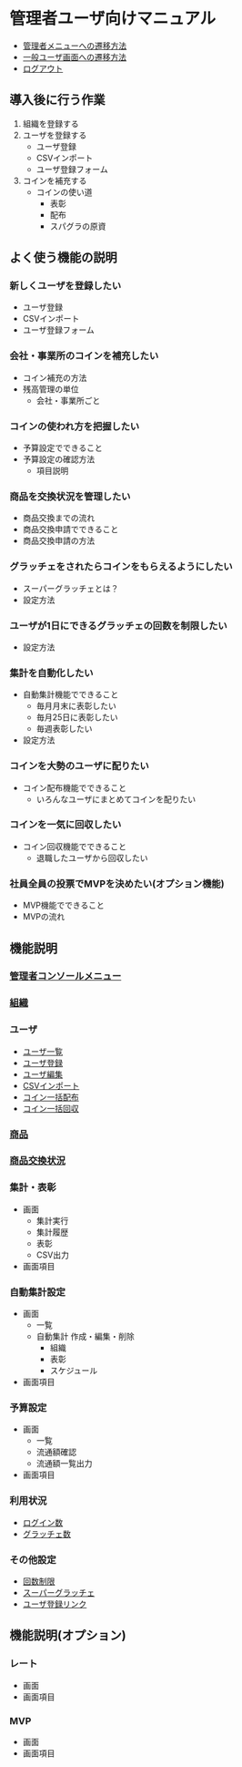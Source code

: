 # 管理者ユーザ向けマニュアル

- [管理者メニューへの遷移方法](movetoconsole.md)
- [一般ユーザ画面への遷移方法](movetoconsole.md)
- [ログアウト](movetoconsole.md)

## 導入後に行う作業
1. 組織を登録する
2. ユーザを登録する
    - ユーザ登録
    - CSVインポート
    - ユーザ登録フォーム
3. コインを補充する
    - コインの使い道
        - 表彰
        - 配布
        - スパグラの原資


## よく使う機能の説明

### 新しくユーザを登録したい
- ユーザ登録
- CSVインポート
- ユーザ登録フォーム


### 会社・事業所のコインを補充したい
- コイン補充の方法
- 残高管理の単位
    - 会社・事業所ごと

### コインの使われ方を把握したい
- 予算設定でできること
- 予算設定の確認方法
    - 項目説明


### 商品を交換状況を管理したい
- 商品交換までの流れ
- 商品交換申請でできること
- 商品交換申請の方法


### グラッチェをされたらコインをもらえるようにしたい
- スーパーグラッチェとは？
- 設定方法


### ユーザが1日にできるグラッチェの回数を制限したい
- 設定方法


### 集計を自動化したい
- 自動集計機能でできること
    - 毎月月末に表彰したい
    - 毎月25日に表彰したい
    - 毎週表彰したい
- 設定方法


### コインを大勢のユーザに配りたい
- コイン配布機能でできること
    - いろんなユーザにまとめてコインを配りたい

### コインを一気に回収したい
- コイン回収機能でできること
    - 退職したユーザから回収したい


### 社員全員の投票でMVPを決めたい(オプション機能)
- MVP機能でできること
- MVPの流れ

## 機能説明
### [管理者コンソールメニュー](adminconsole.md)

### [組織](groupmaintenance.md)

### ユーザ
- [ユーザ一覧](ユーザ/user01.md)
- [ユーザ登録](ユーザ/user02.md)
- [ユーザ編集](ユーザ/user03.md)
- [CSVインポート](ユーザ/user04.md)
- [コイン一括配布](ユーザ/user05.md)
- [コイン一括回収](ユーザ/user06.md)

### [商品](productmaintenance.md)

### [商品交換状況](producttransfer.md)

### 集計・表彰
- 画面
    - 集計実行
    - 集計履歴
    - 表彰
    - CSV出力
- 画面項目

### 自動集計設定
- 画面
    - 一覧
    - 自動集計 作成・編集・削除
        - 組織
        - 表彰
        - スケジュール
- 画面項目

### 予算設定
- 画面
    - 一覧
    - 流通額確認
    - 流通額一覧出力
- 画面項目

### 利用状況
- [ログイン数](利用状況/analysis01.md)
- [グラッチェ数](利用状況/analysis02.md)


### その他設定
- [回数制限](その他設定/other01.md)
- [スーパーグラッチェ](その他設定/other02.md)
- [ユーザ登録リンク](その他設定/other03.md)

## 機能説明(オプション)
### レート
- 画面
- 画面項目

### MVP
- 画面
- 画面項目



